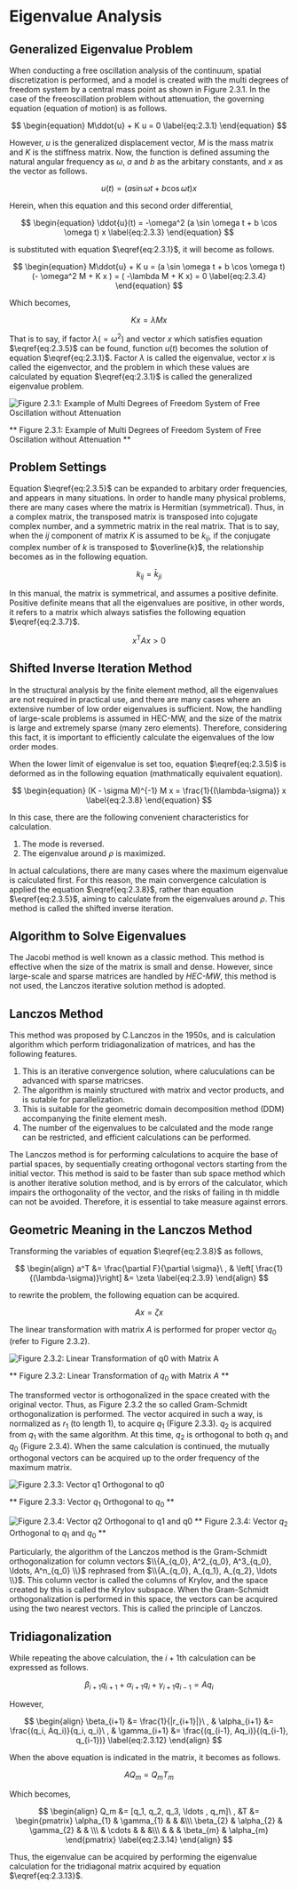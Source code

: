 <script type="text/x-mathjax-config">
MathJax.Hub.Config({
  tex2jax: {
    inlineMath: [['$','$'], ['\\(','\\)']],
    processEscapes: true
  },
  TeX: {
    equationNumbers: {
      autoNumber: "AMS"
    }
  },
  CommonHTML: { matchFontHeight: true },
  displayAlign: "center"
});
</script>
<script src='https://cdnjs.cloudflare.com/ajax/libs/mathjax/2.7.5/MathJax.js?config=TeX-MML-AM_CHTML' async></script>

# Eigenvalue Analysis

## Generalized Eigenvalue Problem

When conducting a free oscillation analysis of the continuum, spatial discretization is performed, and a model is created with the multi degrees of freedom system by a central mass point as shown in Figure 2.3.1. In the case of the freeoscillation problem without attenuation, the governing equation (equation of motion) is as follows.

$$
\begin{equation}
M\ddot{u} + K u = 0
\label{eq:2.3.1}
\end{equation}
$$

However, $u$ is the generalized displacement vector, $M$ is the mass matrix and $K$ is the stiffness matrix. Now, the function is defined assuming the natural angular frequency as $\omega$, $a$ and $b$ as the arbitary constants, and $x$ as the vector as follows.

$$
\begin{equation}
u(t) = (a \sin \omega t + b \cos \omega t ) x
\label{eq:2.3.2}
\end{equation}
$$

Herein, when this equation and this second order differential,

$$
\begin{equation}
\ddot{u}(t) = -\omega^2 (a \sin \omega t + b \cos \omega t) x
\label{eq:2.3.3}
\end{equation}
$$

is substituted with equation $\eqref{eq:2.3.1}$, it will become as follows.

$$
\begin{equation}
M\ddot{u} + K u = (a \sin \omega t + b \cos \omega t) (- \omega^2 M + K x ) =  ( -\lambda M + K x) = 0
\label{eq:2.3.4}
\end{equation}
$$

Which becomes,

$$
\begin{equation}
K x = \lambda M x
\label{eq:2.3.5}
\end{equation}
$$

That is to say, if factor $\lambda(=\omega^2)$ and vector $x$ which satisfies equation $\eqref{eq:2.3.5}$ can be found, function $u(t)$ becomes the solution of equation $\eqref{eq:2.3.1}$. Factor $\lambda$ is called the eigenvalue, vector $x$ is called the eigenvector, and the problem in which these values are calculated by equation $\eqref{eq:2.3.1}$ is called the generalized eigenvalue problem.

![Figure 2.3.1: Example of Multi Degrees of Freedom System of Free Oscillation without Attenuation](media/image05_01.png)

** Figure 2.3.1: Example of Multi Degrees of Freedom System of Free Oscillation without Attenuation **

## Problem Settings

Equation $\eqref{eq:2.3.5}$ can be expanded to arbitary order frequencies, and appears in many situations. In order to handle many physical problems, there are many cases where the matrix is Hermitian (symmetrical). Thus, in a complex matrix, the transposed matrix is transposed into cojugate complex number, and a symmetric matrix in the real matrix. That is to say, when the $ij$ component of matrix $K$ is assumed to be $k_{ij}$, if the conjugate complex number of $k$ is transposed to $\overline{k}$, the relationship becomes as in the following equation.

$$
\begin{equation}
k_{ij} = \bar{k}_{ji}
\label{eq:2.3.6}
\end{equation}
$$

In this manual, the matrix is symmetrical, and assumes a positive definite. Positive definite means that all the eigenvalues are positive, in other words, it refers to a matrix which always satisfies the following equation $\eqref{eq:2.3.7}$.

$$
\begin{equation}
x^\mathrm{T} A x > 0
\label{eq:2.3.7}
\end{equation}
$$

## Shifted Inverse Iteration Method

In the structural analysis by the finite element method, all the eigenvalues are not required in practical use, and there are many cases where an extensive number of low order eigenvalues is sufficient. Now, the handling of large-scale problems is assumed in HEC-MW, and the size of the matrix is large and extremely sparse (many zero elements). Therefore, considering this fact, it is important to efficiently calculate the eigenvalues of the low order modes.

When the lower limit of eigenvalue is set too, equation $\eqref{eq:2.3.5}$ is deformed as in the following equation (mathmatically equivalent equation).

$$
\begin{equation}
(K - \sigma M)^{-1} M x = \frac{1}{(\lambda-\sigma)} x
\label{eq:2.3.8}
\end{equation}
$$

In this case, there are the following convenient characteristics for calculation.

  1. The mode is reversed.
  2. The eigenvalue around $\rho$ is maximized.

In actual calculations, there are many cases where the maximum eigenvalue is calculated first. For this reason, the main convergence calculation is applied the equation $\eqref{eq:2.3.8}$, rather than equation $\eqref{eq:2.3.5}$, aiming to calculate from the eigenvalues around $\rho$. This method is called the shifted inverse iteration.

## Algorithm to Solve Eigenvalues

The Jacobi method is well known as a classic method. This method is effective when the size of the matrix is small and dense. However, since large-scale and sparse matrices are handled by *HEC-MW*, this method is not used, the Lanczos iterative solution method is adopted.

## Lanczos Method

This method was proposed by C.Lanczos in the 1950s, and is calculation algorithm which perform tridiagonalization of matrices, and has the following features.

  1. This is an iterative convergence solution, where caluculations can be advanced with sparse matricses.
  2. The algorithm is mainly structured with matrix and vector products, and is sutable for parallelization.
  3. This is suitable for the geometric domain decomposition method (DDM) accompanying the finite element mesh.
  4. The number of the eigenvalues to be calculated and the mode range can be restricted, and efficient calculations can be performed.

The Lanczos method is for performing calculations to acquire the base of partial spaces, by sequentially creating orthogonal vectors starting from the initial vector. This method is said to be faster than sub space method which is another iterative solution method, and is by errors of the calculator, which impairs the orthogonality of the vector, and the risks of failing in th middle can not be avoided. Therefore, it is essential to take measure against errors.

## Geometric Meaning in the Lanczos Method

Transforming the variables of equation $\eqref{eq:2.3.8}$ as follows,

$$
\begin{align}
  a^T &= \frac{\partial F}{\partial \sigma}\ ,
& \left[ \frac{1}{(\lambda-\sigma)}\right] &= \zeta
\label{eq:2.3.9}
\end{align}
$$

to rewrite the problem, the following equation can be acquired.

$$
\begin{equation}
A x = \zeta x
\label{eq:2.3.10}
\end{equation}
$$

The linear transformation with matrix $A$ is performed for proper vector $q_0$ (refer to Figure 2.3.2).

![Figure 2.3.2: Linear Transformation of q0 with Matrix A](media/image05_02.png)

** Figure 2.3.2: Linear Transformation of $q_0$ with Matrix $A$ **

The transformed vector is orthogonalized in the space created with the original vector. Thus, as Figure 2.3.2 the so called Gram-Schmidt orthogonalization is performed. The vector acquired in such a way, is normalized as $r_1$ (to length 1), to acquire $q_1$ (Figure 2.3.3). $q_2$ is acquired from $q_1$ with the same algorithm. At this time, $q_2$ is orthogonal to both $q_1$ and $q_0$ (Figure 2.3.4). When the same calculation is continued, the mutually orthogonal vectors can be acquired up to the order frequency of the maximum matrix.

![Figure 2.3.3: Vector q1 Orthogonal to q0](media/image05_03.png)

** Figure 2.3.3: Vector $q_1$ Orthogonal to $q_0$ **

![Figure 2.3.4: Vector q2 Orthogonal to q1 and q0](media/image05_04.png)
** Figure 2.3.4: Vector $q_2$ Orthogonal to $q_1$ and $q_0$ **

Particularly, the algorithm of the Lanczos method is the Gram-Schmidt orthogonalization for column vectors $\\{A_{q_0}, A^2_{q_0}, A^3_{q_0}, \ldots, A^n_{q_0} \\}$ rephrased from $\\{A_{q_0}, A_{q_1}, A_{q_2}, \ldots \\}$. This column vector is called the columns of Krylov, and the space created by this is called the Krylov subspace. When the Gram-Schmidt orthogonalization is performed in this space, the vectors can be acquired using the two nearest vectors. This is called the principle of Lanczos.

## Tridiagonalization

While repeating the above calculation, the $i + 1$th calculation can be expressed as follows.

$$
\begin{equation}
\beta_{i+1} q_{i+1} + \alpha_{i+1} q_{i} + \gamma_{i+1} q_{i-1} = Aq_{i}
\label{eq:2.3.11}
\end{equation}
$$

However,

$$
\begin{align}
  \beta_{i+1} &= \frac{1}{|r_{i+1}|}\ ,
& \alpha_{i+1} &= \frac{(q_i, Aq_i)}{q_i, q_i}\ ,
& \gamma_{i+1} &= \frac{(q_{i-1}, Aq_i)}{(q_{i-1}, q_{i-1})}
\label{eq:2.3.12}
\end{align}
$$

When the above equation is indicated in the matrix, it becomes as follows.

$$
\begin{equation}
AQ_m = Q_m T_m
\label{eq:2.3.13}
\end{equation}
$$

Which becomes, 

$$
\begin{align}
Q_m &= [q_1, q_2, q_3, \ldots , q_m]\ ,
&T &=
  \begin{pmatrix}
  \alpha_{1} & \gamma_{1} & & &\\\
  \beta_{2}  & \alpha_{2} & \gamma_{2} & &  \\\
             & \cdots & & &\\\
  & & & \beta_{m} & \alpha_{m}
  \end{pmatrix}
\label{eq:2.3.14}
\end{align}
$$

Thus, the eigenvalue can be acquired by performing the eigenvalue calculation for the tridiagonal matrix acquired by equation $\eqref{eq:2.3.13}$.

